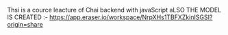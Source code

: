Thsi is a cource leacture of Chai backend  with javaScript 
aLSO THE MODEL  IS CREATED :- https://app.eraser.io/workspace/NrpXHs1TBFXZkinISGSI?origin=share